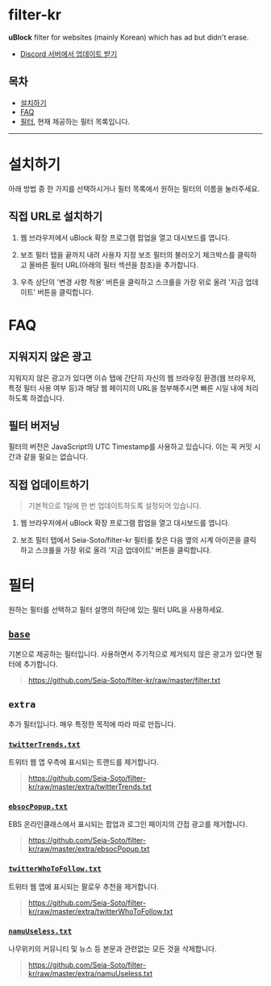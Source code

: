 # filter-kr

**uBlock** filter for websites (mainly Korean) which has ad but didn't erase.

- [Discord 서버에서 업데이트 받기](https://discordapp.com/invite/vAEBXWY)

## 목차

- [설치하기](#설치하기)
- [FAQ](#FAQ)
- [필터](#필터), 현재 제공하는 필터 목록입니다.

----

# 설치하기

아래 방법 중 한 가지를 선택하시거나 필터 목록에서 원하는 필터의 이름을 눌러주세요.

## 직접 URL로 설치하기

1. 웹 브라우저에서 uBlock 확장 프로그램 팝업을 열고 대시보드를 엽니다.

2. 보조 필터 탭을 끝까지 내려 사용자 지정 보조 필터의 불러오기 체크박스를 클릭하고 올바른 필터 URL(아래의 필터 섹션을 참조)을 추가합니다.

3. 우측 상단의 '변경 사항 적용' 버튼을 클릭하고 스크롤을 가장 위로 올려 '지금 업데이트' 버튼을 클릭합니다.

# FAQ

## 지워지지 않은 광고

지워지지 않은 광고가 있다면 이슈 탭에 간단히 자신의 웹 브라우징 환경(웹 브라우저, 특정 필터 사용 여부 등)과 해당 웹 페이지의 URL을 첨부해주시면 빠른 시일 내에 처리하도록 하겠습니다.

## 필터 버저닝

필터의 버전은 JavaScript의 UTC Timestamp를 사용하고 있습니다. 이는 꼭 커밋 시간과 같을 필요는 없습니다.

## 직접 업데이트하기

> 기본적으로 1일에 한 번 업데이트하도록 설정되어 있습니다.

1. 웹 브라우저에서 uBlock 확장 프로그램 팝업을 열고 대시보드를 엽니다.

2. 보조 필터 탭에서 Seia-Soto/filter-kr 필터를 찾은 다음 옆의 시계 아이콘을 클릭하고 스크롤을 가장 위로 올려 '지금 업데이트' 버튼을 클릭합니다.

# 필터

원하는 필터를 선택하고 필터 설명의 하단에 있는 필터 URL을 사용하세요.

## [`base`](filter.txt)

기본으로 제공하는 필터입니다. 사용하면서 주기적으로 제거되지 않은 광고가 있다면 필터에 추가합니다.

> https://github.com/Seia-Soto/filter-kr/raw/master/filter.txt

## `extra`

추가 필터입니다. 매우 특정한 목적에 따라 따로 만듭니다.

### [`twitterTrends.txt`](extra/twitterTrends.txt)

트위터 웹 앱 우측에 표시되는 트랜드를 제거합니다.

> https://github.com/Seia-Soto/filter-kr/raw/master/extra/twitterTrends.txt

### [`ebsocPopup.txt`](extra/ebsocPopup.txt)

EBS 온라인클래스에서 표시되는 팝업과 로그인 페이지의 간접 광고를 제거합니다.

> https://github.com/Seia-Soto/filter-kr/raw/master/extra/ebsocPopup.txt

### [`twitterWhoToFollow.txt`](extra/twitterWhoToFollow.txt)

트위터 웹 앱에 표시되는 팔로우 추천을 제거합니다.

> https://github.com/Seia-Soto/filter-kr/raw/master/extra/twitterWhoToFollow.txt

### [`namuUseless.txt`](extra/namuUseless.txt)

나무위키의 커뮤니티 및 뉴스 등 본문과 관련없는 모든 것을 삭제합니다.

> https://github.com/Seia-Soto/filter-kr/raw/master/extra/namuUseless.txt
